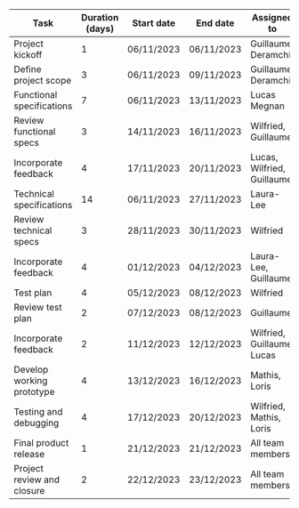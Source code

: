 | Task                        | Duration (days) | Start date | End date   | Assigned to               | Planned progress | Dependencies | Milestones      | Resource allocation     | Priority | Status    | Actual progress | Critical path |
|-----------------------------|-----------------|------------|------------|---------------------------|----------|--------------|------------------|--------------------------|----------|-----------|-----------------|---------------|
| Project kickoff             | 1               | 06/11/2023 | 06/11/2023 | Guillaume Deramchi        | 100%     | -            | -                | Guillaume Deramchi      | High     | Completed | 100%            | -             |
| Define project scope        | 3               | 06/11/2023 | 09/11/2023 | Guillaume Deramchi        | 100%     | 1            | -                | Guillaume Deramchi      | High     | Completed | 100%            | -             |
| Functional specifications   | 7               | 06/11/2023 | 13/11/2023 | Lucas Megnan               | 100%       | 2            | -                | Lucas Megnan            | High     | Completed | 100%              | C             |
| Review functional specs     | 3               | 14/11/2023 | 16/11/2023 | Wilfried, Guillaume  | 100%       | 3            | -                | Wilfried, Guillaume | High    | Completed | 100%              | -             |
| Incorporate feedback        | 4               | 17/11/2023 | 20/11/2023 | Lucas, Wilfried, Guillaume       | 100%       | 4            | -                | Lucas, Wilfried, Guillaume      | Medium  | Completed | 100%              | -             |
| Technical specifications    | 14              | 06/11/2023 | 27/11/2023 | Laura-Lee          | 100%       | 5            | -                | Laura-Lee         | High    | Completed | 100%              | C             |
| Review technical specs      | 3               | 28/11/2023 | 30/11/2023 | Wilfried         | 100%       | 6            | -                | Wilfried       | Medium | Completed | 100%              | -             |
| Incorporate feedback        | 4               | 01/12/2023 | 04/12/2023 | Laura-Lee, Guillaume   | 100%       | 7            | -                | Laura-Lee, Guillaume | Medium | Completed | 100%              | -             |
| Test plan                    | 4               | 05/12/2023 | 08/12/2023 | Wilfried | 100%       | 8            | -                | Wilfried| High    | Completed | 100%              | C             |
| Review test plan            | 2               | 07/12/2023 | 08/12/2023 | Guillaume           | 100%       | 9            | -                | Guillaume         | Medium | Completed | 100%              | -             |
| Incorporate feedback        | 2               | 11/12/2023 | 12/12/2023 | Wilfried, Guillaume, Lucas              | 0%       | 10           | -                | Wilfried, Guillaume, Lucas            | Medium | Not started | 0%              | -             |
| Develop working prototype   | 4               | 13/12/2023 | 16/12/2023 | Mathis, Loris           | 50%       | 11           | -                | Mathis, Loris         | High   | Ongoing | 50%              | C             |
| Testing and debugging       | 4               | 17/12/2023 | 20/12/2023 | Wilfried, Mathis, Loris        | 0%       | 12           | -                | Wilfried, Mathis, Loris      | High   | Not started | 0%              | -             |
| Final product release       | 1               | 21/12/2023 | 21/12/2023 | All team members        | 0%       | 13           | Final Release   | All team members      | High   | Not started | 0%              | C             |
| Project review and closure  | 2               | 22/12/2023 | 23/12/2023 | All team members           | 0%       | 14           | Project closure | All team members        | Medium | Not started | 0%              | -             |
